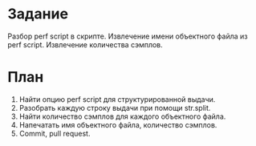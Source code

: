 # Задание
Разбор perf script в скрипте. Извлечение
имени объектного файла из perf script. Извлечение количества сэмплов.

# План
1. Найти опцию perf script для структурированной выдачи.
2. Разобрать каждую строку выдачи при помощи str.split.
3. Найти количество сэмплов для каждого объектного файла.
3. Напечатать имя объектного файла, количество сэмплов.
4. Commit, pull request.

